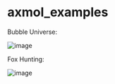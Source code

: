 # axmol_examples
Bubble Universe:

![image](https://user-images.githubusercontent.com/8652787/220660400-6a6ce8bb-261e-42c9-875d-ec81417978a1.png)

Fox Hunting:

![image](https://github.com/aismann/axmol_examples/assets/8652787/deca19c9-a362-42ac-b1e7-66aa560bab54)



 
